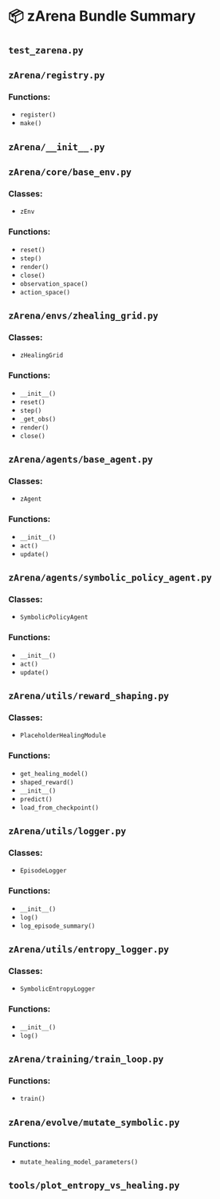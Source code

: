 # 📦 zArena Bundle Summary

## `test_zarena.py`

## `zArena/registry.py`
### Functions:
- `register()`
- `make()`

## `zArena/__init__.py`

## `zArena/core/base_env.py`
### Classes:
- `zEnv`
### Functions:
- `reset()`
- `step()`
- `render()`
- `close()`
- `observation_space()`
- `action_space()`

## `zArena/envs/zhealing_grid.py`
### Classes:
- `zHealingGrid`
### Functions:
- `__init__()`
- `reset()`
- `step()`
- `_get_obs()`
- `render()`
- `close()`

## `zArena/agents/base_agent.py`
### Classes:
- `zAgent`
### Functions:
- `__init__()`
- `act()`
- `update()`

## `zArena/agents/symbolic_policy_agent.py`
### Classes:
- `SymbolicPolicyAgent`
### Functions:
- `__init__()`
- `act()`
- `update()`

## `zArena/utils/reward_shaping.py`
### Classes:
- `PlaceholderHealingModule`
### Functions:
- `get_healing_model()`
- `shaped_reward()`
- `__init__()`
- `predict()`
- `load_from_checkpoint()`

## `zArena/utils/logger.py`
### Classes:
- `EpisodeLogger`
### Functions:
- `__init__()`
- `log()`
- `log_episode_summary()`

## `zArena/utils/entropy_logger.py`
### Classes:
- `SymbolicEntropyLogger`
### Functions:
- `__init__()`
- `log()`

## `zArena/training/train_loop.py`
### Functions:
- `train()`

## `zArena/evolve/mutate_symbolic.py`
### Functions:
- `mutate_healing_model_parameters()`

## `tools/plot_entropy_vs_healing.py`
